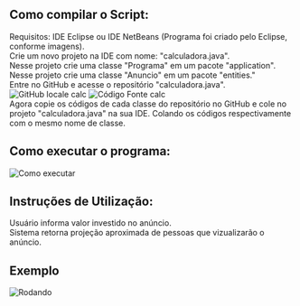 ## Como compilar o Script:
Requisitos: IDE Eclipse ou IDE NetBeans (Programa foi criado pelo Eclipse, conforme imagens). <br/>
Crie um novo projeto na IDE com nome: "calculadora.java". <br/>
Nesse projeto crie uma classe "Programa" em um pacote "application". <br/>
Nesse projeto crie uma classe "Anuncio" em um pacote "entities." <br/>
Entre no GitHub e acesse o repositório "calculadora.java". <br/>
![GitHub locale calc](https://user-images.githubusercontent.com/80331827/118295808-a1671d80-b4b2-11eb-8623-d8ac0d8f65dc.png)
![Código Fonte calc](https://user-images.githubusercontent.com/80331827/118295814-a4620e00-b4b2-11eb-808d-edeb31da7c93.png) <br/>
Agora copie os códigos de cada classe do repositório no GitHub e cole no projeto "calculadora.java" na sua IDE. Colando os códigos respectivamente com o mesmo nome de classe.

## Como executar o programa:
![Como executar](https://user-images.githubusercontent.com/80331827/118296431-5994c600-b4b3-11eb-8676-79afb4d7c1e4.png)

## Instruções de Utilização: 
Usuário informa valor investido no anúncio. <br/>
Sistema retorna projeção aproximada de pessoas que vizualizarão o anúncio. <br/>

## Exemplo
![Rodando](https://user-images.githubusercontent.com/80331827/118296730-ab3d5080-b4b3-11eb-8a30-61cfedb042d5.png)


